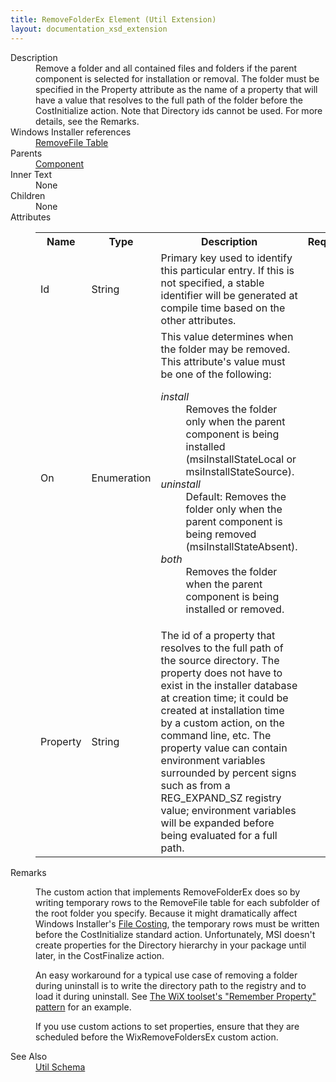 ```yaml
---
title: RemoveFolderEx Element (Util Extension)
layout: documentation_xsd_extension
---
```

<dl>
  <dt>Description</dt>
  <dd>               Remove a folder and all contained files and folders if the parent component is selected for installation or removal.               The folder must be specified in the Property attribute as the name of a property that will have a value that resolves                to the full path of the folder before the CostInitialize action. Note that Directory ids cannot be used.                For more details, see the Remarks.           </dd>
  <dt>Windows Installer references</dt>
  <dd>
    <a href="http://msdn.microsoft.com/library/aa371201.aspx" target="_blank">RemoveFile Table</a>
  </dd>
  <dt>Parents</dt>
  <dd>
    <a href="../../wix/component/">Component</a>
  </dd>
  <dt>Inner Text</dt>
  <dd>None</dd>
  <dt>Children</dt>
  <dd>None</dd>
  <dt>Attributes</dt>
  <dd>
    <table cellspacing="0" cellpadding="0" class="schema">
      <tr>
        <th width="15%">Name</th>
        <th width="15%">Type</th>
        <th width="65%">Description</th>
        <th width="15%">Required</th>
      </tr>
      <tr>
        <td>Id</td>
        <td>String</td>
        <td>Primary key used to identify this particular entry. If this is not specified, a stable identifier                   will be generated at compile time based on the other attributes.</td>
        <td>&nbsp;</td>
      </tr>
      <tr>
        <td>On</td>
        <td>Enumeration</td>
        <td>                       This value determines when the folder may be removed.                     This attribute's value must be one of the following:<dl><dt class="enumerationValue"><dfn>install</dfn></dt><dd>                                   Removes the folder only when the parent component is being installed (msiInstallStateLocal or msiInstallStateSource).                               </dd><dt class="enumerationValue"><dfn>uninstall</dfn></dt><dd>                                   Default: Removes the folder only when the parent component is being removed (msiInstallStateAbsent).                               </dd><dt class="enumerationValue"><dfn>both</dfn></dt><dd>                                   Removes the folder when the parent component is being installed or removed.                               </dd></dl></td>
        <td>&nbsp;</td>
      </tr>
      <tr>
        <td>Property</td>
        <td>String</td>
        <td>                       The id of a property that resolves to the full path of the source directory.  The property does not have                       to exist in the installer database at creation time; it could be created at installation time by a custom                       action, on the command line, etc. The property value can contain environment variables surrounded by                        percent signs such as from a REG_EXPAND_SZ registry value; environment variables will be expanded before                        being evaluated for a full path.                   </td>
        <td>&nbsp;</td>
      </tr>
    </table>
  </dd>
  <dt>Remarks</dt>
  <dd><p>The custom action that implements RemoveFolderEx does so by writing temporary rows to the RemoveFile table                 for each subfolder of the root folder you specify. Because it might dramatically affect Windows Installer's                 <a href="http://msdn.microsoft.com/en-us/library/aa368593.aspx">File Costing</a>,                  the temporary rows must be written before the CostInitialize standard action. Unfortunately, MSI doesn't                 create properties for the Directory hierarchy in your package until later, in the CostFinalize action.</p><p>An easy workaround for a typical use case of removing a folder during uninstall is to write the directory                 path to the registry and to load it during uninstall. See                  <a href="http://robmensching.com/blog/posts/2010/5/2/the-wix-toolsets-remember-property-pattern">The WiX toolset's "Remember Property" pattern</a>                 for an example.</p><p>If you use custom actions to set properties, ensure that they are scheduled before the WixRemoveFoldersEx custom action.</p></dd>
  <dt>See Also</dt>
  <dd>
    <a href="../">Util Schema</a>
  </dd>
</dl>
